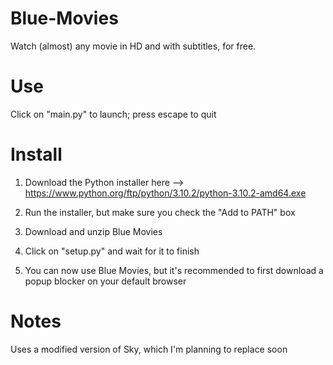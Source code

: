 # Blue-Movies
Watch (almost) any movie in HD and with subtitles, for free.

# Use 
Click on "main.py" to launch; press escape to quit

# Install 
1. Download the Python installer here --> https://www.python.org/ftp/python/3.10.2/python-3.10.2-amd64.exe
2. Run the installer, but make sure you check the "Add to PATH" box 
3. Download and unzip Blue Movies 
4. Click on "setup.py" and wait for it to finish 

5. You can now use Blue Movies, but it's recommended to first download a popup blocker on your default browser

# Notes 
Uses a modified version of Sky, which I'm planning to replace soon
